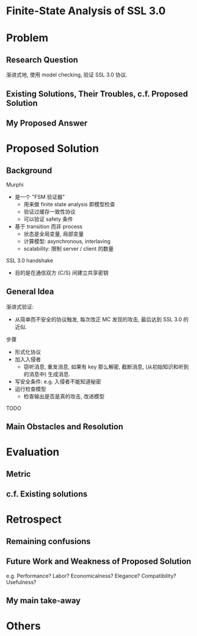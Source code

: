 # Finite-State Analysis of SSL 3.0

# Problem
## Research Question
渐进式地, 使用 model checking, 验证 SSL 3.0 协议.

## Existing Solutions, Their Troubles, c.f. Proposed Solution

## My Proposed Answer



# Proposed Solution
## Background
Murphi
* 是一个 "FSM 验证器"
  - 用来做 finite state analysis 即模型检查
  - 验证过缓存一致性协议
  - 可以验证 safety 条件
* 基于 transition 而非 process
  - 状态是全局变量, 局部变量
  - 计算模型: asynchronous, interlaving
  - scalability: 限制 server / client 的数量

SSL 3.0 handshake
 * 目的是在通信双方 (C/S) 间建立共享密钥

## General Idea
渐进式验证:
* 从简单而不安全的协议触发, 每次改正 MC 发现的攻击, 最后达到 SSL 3.0 的近似.

步骤
* 形式化协议
* 加入入侵者
  - 窃听消息, 重发消息, 如果有 key 那么解密, 截断消息,
    (从初始知识和听到的消息中) 生成消息.
* 写安全条件: e.g. 入侵者不能知道秘密
* 运行检查模型
  - 检查输出是否是真的攻击, 改进模型

TODO

## Main Obstacles and Resolution



# Evaluation
## Metric

## c.f. Existing solutions



# Retrospect
## Remaining confusions

## Future Work and Weakness of Proposed Solution
e.g. Performance? Labor? Economicalness? Elegance? Compatibility? Usefulness?

## My main take-away


# Others

